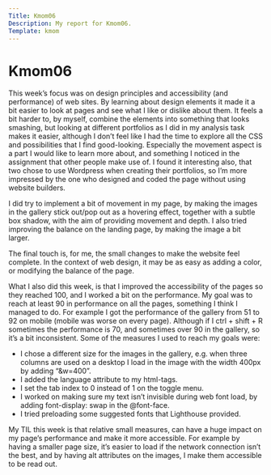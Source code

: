 ```yaml
---
Title: Kmom06
Description: My report for Kmom06.
Template: kmom
---
```


Kmom06
=========

This week’s focus was on design principles and accessibility (and performance) of web sites. By learning about design elements it made it a bit easier to look at pages and see what I like or dislike about them. It feels a bit harder to, by myself, combine the elements into something that looks smashing, but looking at different portfolios as I did in my analysis task makes it easier, although I don’t feel like I had the time to explore all the CSS and possibilities that I find good-looking. Especially the movement aspect is a part I would like to learn more about, and something I noticed in the assignment that other people make use of. I found it interesting also, that two chose to use Wordpress when creating their portfolios, so I’m more impressed by the one who designed and coded the page without using website builders.

I did try to implement a bit of movement in my page, by making the images in the gallery stick out/pop out as a hovering effect, together with a subtle box shadow, with the aim of providing movement and depth. I also tried improving the balance on the landing page, by making the image a bit larger.

The final touch is, for me, the small changes to make the website feel complete. In the context of web design, it may be as easy as adding a color, or modifying the balance of the page.

What I also did this week, is that I improved the accessibility of the pages so they reached 100, and I worked a bit on the performance. My goal was to reach at least 90 in performance on all the pages, something I think I managed to do. For example I got the performance of the gallery from 51 to 92 on mobile (mobile was worse on every page). Although if I ctrl + shift + R sometimes the performance is 70, and sometimes over 90 in the gallery, so it’s a bit inconsistent. Some of the measures I used to reach my goals were:

* I chose a different size for the images in the gallery, e.g. when three columns are used on a desktop I load in the image with the width 400px by adding “&w=400”. 
* I added the language attribute to my html-tags.
* I set the tab index to 0 instead of 1 on the toggle menu. 
* I worked on making sure my text isn’t invisible during web font load, by adding font-display: swap in the @font-face.
* I tried preloading some suggested fonts that Lighthouse provided.

My TIL this week is that relative small measures, can have a huge impact on my page’s performance and make it more accessible. For example by having a smaller page size, it’s easier to load if the network connection isn’t the best, and by having alt attributes on the images, I make them accessible to be read out.